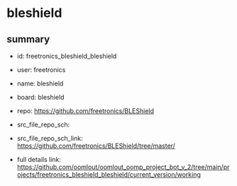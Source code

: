 # bleshield
 
## summary 
* id: freetronics_bleshield_bleshield
* user: freetronics
* name: bleshield
* board: bleshield
* repo: https://github.com/freetronics/BLEShield



* src_file_repo_sch: 
* src_file_repo_sch_link: https://github.com/freetronics/BLEShield/tree/master/
* full details link: https://github.com/oomlout/oomlout_oomp_project_bot_v_2/tree/main/projects/freetronics_bleshield_bleshield/current_version/working  






